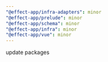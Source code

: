 ```yaml
---
"@effect-app/infra-adapters": minor
"@effect-app/prelude": minor
"@effect-app/schema": minor
"@effect-app/infra": minor
"@effect-app/vue": minor
---
```


update packages
